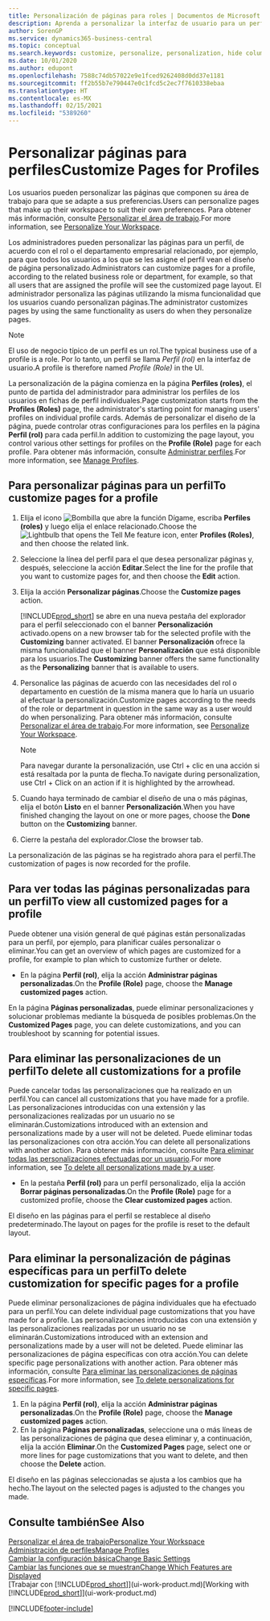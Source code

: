 ```yaml
---
title: Personalización de páginas para roles | Documentos de Microsoft
description: Aprenda a personalizar la interfaz de usuario para un perfil (rol) para que todos los usuarios asignados a ese rol vean un espacio de trabajo personalizado.
author: SorenGP
ms.service: dynamics365-business-central
ms.topic: conceptual
ms.search.keywords: customize, personalize, personalization, hide columns, remove fields, move fields
ms.date: 10/01/2020
ms.author: edupont
ms.openlocfilehash: 7588c74db57022e9e1fced9262408d0dd37e1181
ms.sourcegitcommit: ff2b55b7e790447e0c1fcd5c2ec7f7610338ebaa
ms.translationtype: HT
ms.contentlocale: es-MX
ms.lasthandoff: 02/15/2021
ms.locfileid: "5389260"
---
```

# <a name="customize-pages-for-profiles"></a><span data-ttu-id="97457-103">Personalizar páginas para perfiles</span><span class="sxs-lookup"><span data-stu-id="97457-103">Customize Pages for Profiles</span></span>
<span data-ttu-id="97457-104">Los usuarios pueden personalizar las páginas que componen su área de trabajo para que se adapte a sus preferencias.</span><span class="sxs-lookup"><span data-stu-id="97457-104">Users can personalize pages that make up their workspace to suit their own preferences.</span></span> <span data-ttu-id="97457-105">Para obtener más información, consulte [Personalizar el área de trabajo](ui-personalization-user.md).</span><span class="sxs-lookup"><span data-stu-id="97457-105">For more information, see [Personalize Your Workspace](ui-personalization-user.md).</span></span>

<span data-ttu-id="97457-106">Los administradores pueden personalizar las páginas para un perfil, de acuerdo con el rol o el departamento empresarial relacionado, por ejemplo, para que todos los usuarios a los que se les asigne el perfil vean el diseño de página personalizado.</span><span class="sxs-lookup"><span data-stu-id="97457-106">Administrators can customize pages for a profile, according to the related business role or department, for example, so that all users that are assigned the profile will see the customized page layout.</span></span> <span data-ttu-id="97457-107">El administrador personaliza las páginas utilizando la misma funcionalidad que los usuarios cuando personalizan páginas.</span><span class="sxs-lookup"><span data-stu-id="97457-107">The administrator customizes pages by using the same functionality as users do when they personalize pages.</span></span>

> [!NOTE]
> <span data-ttu-id="97457-108">El uso de negocio típico de un perfil es un rol.</span><span class="sxs-lookup"><span data-stu-id="97457-108">The typical business use of a profile is a role.</span></span> <span data-ttu-id="97457-109">Por lo tanto, un perfil se llama *Perfil (rol)* en la interfaz de usuario.</span><span class="sxs-lookup"><span data-stu-id="97457-109">A profile is therefore named *Profile (Role)* in the UI.</span></span>

<span data-ttu-id="97457-110">La personalización de la página comienza en la página **Perfiles (roles)**, el punto de partida del administrador para administrar los perfiles de los usuarios en fichas de perfil individuales.</span><span class="sxs-lookup"><span data-stu-id="97457-110">Page customization starts from the **Profiles (Roles)** page, the administrator's starting point for managing users' profiles on individual profile cards.</span></span> <span data-ttu-id="97457-111">Además de personalizar el diseño de la página, puede controlar otras configuraciones para los perfiles en la página **Perfil (rol)** para cada perfil.</span><span class="sxs-lookup"><span data-stu-id="97457-111">In addition to customizing the page layout, you control various other settings for profiles on the **Profile (Role)** page for each profile.</span></span> <span data-ttu-id="97457-112">Para obtener más información, consulte [Administrar perfiles](admin-users-profiles-roles.md).</span><span class="sxs-lookup"><span data-stu-id="97457-112">For more information, see [Manage Profiles](admin-users-profiles-roles.md).</span></span>

## <a name="to-customize-pages-for-a-profile"></a><span data-ttu-id="97457-113">Para personalizar páginas para un perfil</span><span class="sxs-lookup"><span data-stu-id="97457-113">To customize pages for a profile</span></span>
1. <span data-ttu-id="97457-114">Elija el icono ![Bombilla que abre la función Dígame](media/ui-search/search_small.png "Dígame qué desea hacer"), escriba **Perfiles (roles)** y luego elija el enlace relacionado.</span><span class="sxs-lookup"><span data-stu-id="97457-114">Choose the ![Lightbulb that opens the Tell Me feature](media/ui-search/search_small.png "Tell me what you want to do") icon, enter **Profiles (Roles)**, and then choose the related link.</span></span>
2. <span data-ttu-id="97457-115">Seleccione la línea del perfil para el que desea personalizar páginas y, después, seleccione la acción **Editar**.</span><span class="sxs-lookup"><span data-stu-id="97457-115">Select the line for the profile that you want to customize pages for, and then choose the **Edit** action.</span></span>
3. <span data-ttu-id="97457-116">Elija la acción **Personalizar páginas**.</span><span class="sxs-lookup"><span data-stu-id="97457-116">Choose the **Customize pages** action.</span></span>

    [!INCLUDE[prod_short](includes/prod_short.md)] <span data-ttu-id="97457-117">se abre en una nueva pestaña del explorador para el perfil seleccionado con el banner **Personalización** activado.</span><span class="sxs-lookup"><span data-stu-id="97457-117">opens on a new browser tab for the selected profile with the **Customizing** banner activated.</span></span> <span data-ttu-id="97457-118">El banner **Personalización** ofrece la misma funcionalidad que el banner **Personalización** que está disponible para los usuarios.</span><span class="sxs-lookup"><span data-stu-id="97457-118">The **Customizing** banner offers the same functionality as the **Personalizing** banner that is available to users.</span></span>

4. <span data-ttu-id="97457-119">Personalice las páginas de acuerdo con las necesidades del rol o departamento en cuestión de la misma manera que lo haría un usuario al efectuar la personalización.</span><span class="sxs-lookup"><span data-stu-id="97457-119">Customize pages according to the needs of the role or department in question in the same way as a user would do when personalizing.</span></span> <span data-ttu-id="97457-120">Para obtener más información, consulte [Personalizar el área de trabajo](ui-personalization-user.md).</span><span class="sxs-lookup"><span data-stu-id="97457-120">For more information, see [Personalize Your Workspace](ui-personalization-user.md).</span></span>

    > [!NOTE]
    > <span data-ttu-id="97457-121">Para navegar durante la personalización, use Ctrl + clic en una acción si está resaltada por la punta de flecha.</span><span class="sxs-lookup"><span data-stu-id="97457-121">To navigate during personalization, use Ctrl + Click on an action if it is highlighted by the arrowhead.</span></span>

5. <span data-ttu-id="97457-122">Cuando haya terminado de cambiar el diseño de una o más páginas, elija el botón **Listo** en el banner **Personalización**.</span><span class="sxs-lookup"><span data-stu-id="97457-122">When you have finished changing the layout on one or more pages, choose the **Done** button on the **Customizing** banner.</span></span>
6. <span data-ttu-id="97457-123">Cierre la pestaña del explorador.</span><span class="sxs-lookup"><span data-stu-id="97457-123">Close the browser tab.</span></span>

<span data-ttu-id="97457-124">La personalización de las páginas se ha registrado ahora para el perfil.</span><span class="sxs-lookup"><span data-stu-id="97457-124">The customization of pages is now recorded for the profile.</span></span>

## <a name="to-view-all-customized-pages-for-a-profile"></a><span data-ttu-id="97457-125">Para ver todas las páginas personalizadas para un perfil</span><span class="sxs-lookup"><span data-stu-id="97457-125">To view all customized pages for a profile</span></span>

<span data-ttu-id="97457-126">Puede obtener una visión general de qué páginas están personalizadas para un perfil, por ejemplo, para planificar cuáles personalizar o eliminar.</span><span class="sxs-lookup"><span data-stu-id="97457-126">You can get an overview of which pages are customized for a profile, for example to plan which to customize further or delete.</span></span>

- <span data-ttu-id="97457-127">En la página **Perfil (rol)**, elija la acción **Administrar páginas personalizadas**.</span><span class="sxs-lookup"><span data-stu-id="97457-127">On the **Profile (Role)** page, choose the **Manage customized pages** action.</span></span>

<span data-ttu-id="97457-128">En la página **Páginas personalizadas**, puede eliminar personalizaciones y solucionar problemas mediante la búsqueda de posibles problemas.</span><span class="sxs-lookup"><span data-stu-id="97457-128">On the **Customized Pages** page, you can delete customizations, and you can troubleshoot by scanning for potential issues.</span></span>  

## <a name="to-delete-all-customizations-for-a-profile"></a><span data-ttu-id="97457-129">Para eliminar las personalizaciones de un perfil</span><span class="sxs-lookup"><span data-stu-id="97457-129">To delete all customizations for a profile</span></span>
<span data-ttu-id="97457-130">Puede cancelar todas las personalizaciones que ha realizado en un perfil.</span><span class="sxs-lookup"><span data-stu-id="97457-130">You can cancel all customizations that you have made for a profile.</span></span> <span data-ttu-id="97457-131">Las personalizaciones introducidas con una extensión y las personalizaciones realizadas por un usuario no se eliminarán.</span><span class="sxs-lookup"><span data-stu-id="97457-131">Customizations introduced with an extension and personalizations made by a user will not be deleted.</span></span> <span data-ttu-id="97457-132">Puede eliminar todas las personalizaciones con otra acción.</span><span class="sxs-lookup"><span data-stu-id="97457-132">You can delete all personalizations with another action.</span></span> <span data-ttu-id="97457-133">Para obtener más información, consulte [Para eliminar todas las personalizaciones efectuadas por un usuario](admin-users-profiles-roles.md#to-delete-all-personalizations-made-by-a-user).</span><span class="sxs-lookup"><span data-stu-id="97457-133">For more information, see [To delete all personalizations made by a user](admin-users-profiles-roles.md#to-delete-all-personalizations-made-by-a-user).</span></span>

- <span data-ttu-id="97457-134">En la pestaña **Perfil (rol)** para un perfil personalizado, elija la acción **Borrar páginas personalizadas**.</span><span class="sxs-lookup"><span data-stu-id="97457-134">On the **Profile (Role)** page for a customized profile, choose the **Clear customized pages** action.</span></span>

<span data-ttu-id="97457-135">El diseño en las páginas para el perfil se restablece al diseño predeterminado.</span><span class="sxs-lookup"><span data-stu-id="97457-135">The layout on pages for the profile is reset to the default layout.</span></span>  

## <a name="to-delete-customization-for-specific-pages-for-a-profile"></a><span data-ttu-id="97457-136">Para eliminar la personalización de páginas específicas para un perfil</span><span class="sxs-lookup"><span data-stu-id="97457-136">To delete customization for specific pages for a profile</span></span>
<span data-ttu-id="97457-137">Puede eliminar personalizaciones de página individuales que ha efectuado para un perfil.</span><span class="sxs-lookup"><span data-stu-id="97457-137">You can delete individual page customizations that you have made for a profile.</span></span> <span data-ttu-id="97457-138">Las personalizaciones introducidas con una extensión y las personalizaciones realizadas por un usuario no se eliminarán.</span><span class="sxs-lookup"><span data-stu-id="97457-138">Customizations introduced with an extension and personalizations made by a user will not be deleted.</span></span> <span data-ttu-id="97457-139">Puede eliminar las personalizaciones de página específicas con otra acción.</span><span class="sxs-lookup"><span data-stu-id="97457-139">You can delete specific page personalizations with another action.</span></span> <span data-ttu-id="97457-140">Para obtener más información, consulte [Para eliminar las personalizaciones de páginas específicas](admin-users-profiles-roles.md#to-delete-personalizations-for-specific-pages).</span><span class="sxs-lookup"><span data-stu-id="97457-140">For more information, see [To delete personalizations for specific pages](admin-users-profiles-roles.md#to-delete-personalizations-for-specific-pages).</span></span>

1. <span data-ttu-id="97457-141">En la página **Perfil (rol)**, elija la acción **Administrar páginas personalizadas**.</span><span class="sxs-lookup"><span data-stu-id="97457-141">On the **Profile (Role)** page, choose the **Manage customized pages** action.</span></span>
2. <span data-ttu-id="97457-142">En la página **Páginas personalizadas**, seleccione una o más líneas de las personalizaciones de página que desea eliminar y, a continuación, elija la acción **Eliminar**.</span><span class="sxs-lookup"><span data-stu-id="97457-142">On the **Customized Pages** page, select one or more lines for page customizations that you want to delete, and then choose the **Delete** action.</span></span>

<span data-ttu-id="97457-143">El diseño en las páginas seleccionadas se ajusta a los cambios que ha hecho.</span><span class="sxs-lookup"><span data-stu-id="97457-143">The layout on the selected pages is adjusted to the changes you made.</span></span>

## <a name="see-also"></a><span data-ttu-id="97457-144">Consulte también</span><span class="sxs-lookup"><span data-stu-id="97457-144">See Also</span></span>

[<span data-ttu-id="97457-145">Personalizar el área de trabajo</span><span class="sxs-lookup"><span data-stu-id="97457-145">Personalize Your Workspace</span></span>](ui-personalization-user.md)  
[<span data-ttu-id="97457-146">Administración de perfiles</span><span class="sxs-lookup"><span data-stu-id="97457-146">Manage Profiles</span></span>](admin-users-profiles-roles.md)  
[<span data-ttu-id="97457-147">Cambiar la configuración básica</span><span class="sxs-lookup"><span data-stu-id="97457-147">Change Basic Settings</span></span>](ui-change-basic-settings.md)  
[<span data-ttu-id="97457-148">Cambiar las funciones que se muestran</span><span class="sxs-lookup"><span data-stu-id="97457-148">Change Which Features are Displayed</span></span>](ui-experiences.md)  
<span data-ttu-id="97457-149">[Trabajar con [!INCLUDE[prod_short](includes/prod_short.md)]](ui-work-product.md)</span><span class="sxs-lookup"><span data-stu-id="97457-149">[Working with [!INCLUDE[prod_short](includes/prod_short.md)]](ui-work-product.md)</span></span>  


[!INCLUDE[footer-include](includes/footer-banner.md)]